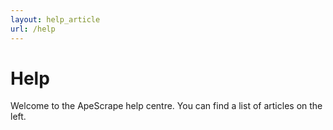 ```yaml
---
layout: help_article
url: /help
---
```


# Help
Welcome to the ApeScrape help centre. You can find a list of articles on the left.